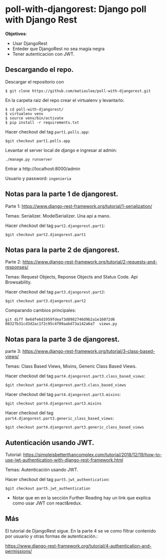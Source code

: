 # poll-with-djangorest: Django poll with Django Rest

**Objetivos**:

   - Usar DjangoRest
   - Enteder que DjangoRest no sea magia negra
   - Tener autenticacion con JWT. 

## Descargando el repo.  

Descargar el repositorio con

```
$ git clone https://github.com/matiaslee/poll-with-djangorest.git
```
En la carpeta raiz del repo crear el virtualenv y levantarlo:

```
$ cd poll-with-djangorest/
$ virtualenv venv
$ source venv/bin/activate
$ pip install -r requirements.txt
```

Hacer checkout del tag `part1.polls.app`:

```
$git checkout part1.polls.app
``` 

Levantar el server local de django e ingresar al admin: 

```
./manage.py runserver
```
Entrar a http://localhost:8000/admin

Usuario y password: `ingenieria` 



## Notas para la parte 1 de djangorest. 

Parte 1: https://www.django-rest-framework.org/tutorial/1-serialization/

Temas: Serializer. ModelSerializer.  Una api a mano. 

Hacer checkout del tag `part2.djangorest.part1`:

```
$git checkout part2.djangorest.part1
``` 

## Notas para la parte 2 de djangorest. 

Parte 2: https://www.django-rest-framework.org/tutorial/2-requests-and-responses/

Temas: Request Objects, Reponse Objects and Status Code. Api Browsability.

Hacer checkout del tag `part3.djangorest.part2`:

```
$git checkout part3.djangorest.part2
``` 


Comparando cambios principales: 
```
git diff 8e6dfe6d1959fdeaf3d8982746d9b2a1e16072d6 08327b31cd3d2ac1f2c95c4f09aabd73a142a6a7  views.py
```

## Notas para la parte 3 de djangorest. 

parte 3: https://www.django-rest-framework.org/tutorial/3-class-based-views/

Temas: Class Based Views, Mixins, Generic Class Based Views.

Hacer checkout del tag `part4.djangorest.part3.class_based_views`:

```
$git checkout part4.djangorest.part3.class_based_views
``` 

Hacer checkout del tag `part4.djangorest.part3.mixins`:

```
$git checkout part4.djangorest.part3.mixins
``` 

Hacer checkout del tag `part4.djangorest.part3.generic_class_based_views`:

```
$git checkout part4.djangorest.part3.generic_class_based_views
``` 

## Autenticación usando JWT. 

Tutorial: https://simpleisbetterthancomplex.com/tutorial/2018/12/19/how-to-use-jwt-authentication-with-django-rest-framework.html

Temas: Autenticación usando JWT. 

Hacer checkout del tag `part5.jwt_authentication`:

```
$git checkout part5.jwt_authentication
``` 


 - Notar que en en la sección Further Reading hay un link que explica como usar JWT con react&redux. 

## Más

El tutorial de DjangoRest sigue. En la parte 4 se ve como filtrar contenido por usuario y otras formas de autenticación.:
 
https://www.django-rest-framework.org/tutorial/4-authentication-and-permissions/